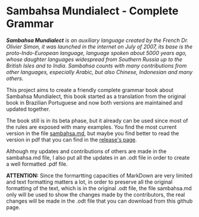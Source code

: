 # Sambahsa Mundialect - Complete Grammar

***Sambahsa Mundialect** is an auxiliary language created by the French Dr. Olivier Simon, it was launched in the internet on July of 2007, its base is the proto-Indo-European language, language spoken about 5000 years ago, whose daughter languages widespread from Southern Russia up to the British Isles and to India. Sambahsa counts with many contributions from other languages, especially Arabic, but also Chinese, Indonesian and many others.*

This project aims to create a friendly complete grammar book about Sambahsa Mundialect, this book started as a translation from the original book in Brazilian Portuguese and now both versions are maintained and updated together.

The book still is in its beta phase, but it already can be used since most of the rules are exposed with many examples. You find the most current version in the file [sambahsa.md](/sambahsa.md), but maybe you find better to read the version in pdf that you can find in the [release's page](https://github.com/hmslima/sambahsacompletegrammar/releases).

Although my updates and contributions of others are made in the sambahsa.md file, I also put all the updates in an .odt file in order to create a well formatted .pdf file.


**ATTENTION:** Since the formartting capacities of MarkDown are very limited and text formatting matters a lot, in order to preserve all the original formatting of the text, which is in the original .odt file, the file sambahsa.md only will be used to show the changes made by the contributors, the real changes will be made in the .odt file that you can download from this github page.
